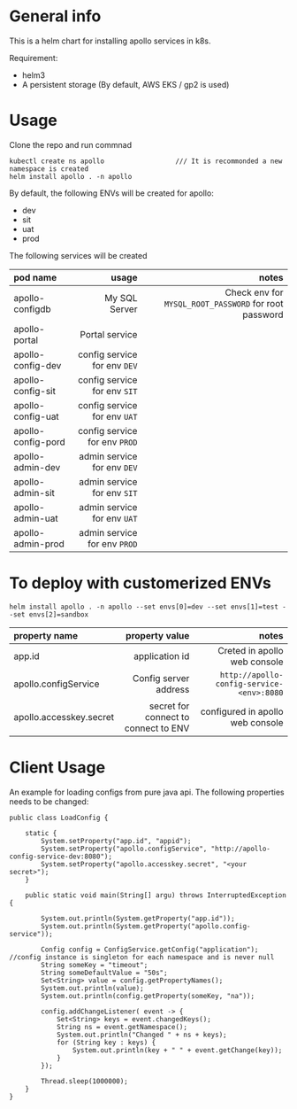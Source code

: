 # General info

This is a helm chart for installing apollo services in k8s.

Requirement:
- helm3
- A persistent storage (By default, AWS EKS / gp2 is used)

# Usage

Clone the repo and run commnad 
```
kubectl create ns apollo                  /// It is recommonded a new namespace is created
helm install apollo . -n apollo
```

By default, the following ENVs will be created for apollo:
- dev
- sit
- uat
- prod

The following services will be created


| pod name | usage | notes |
| :-----| ----: | ----: |
| apollo-configdb | My SQL Server | Check env for `MYSQL_ROOT_PASSWORD` for root password |
| apollo-portal | Portal service |  |
| apollo-config-dev | config service for env `DEV` |  |
| apollo-config-sit | config service for env `SIT` |  |
| apollo-config-uat | config service for env `UAT` |  |
| apollo-config-pord | config service for env `PROD` |  |
| apollo-admin-dev | admin service for env `DEV` |  |
| apollo-admin-sit | admin service for env `SIT` |  |
| apollo-admin-uat | admin service for env `UAT` |  |
| apollo-admin-prod | admin service for env `PROD` |  |

# To deploy with customerized ENVs
```
helm install apollo . -n apollo --set envs[0]=dev --set envs[1]=test --set envs[2]=sandbox
```
| property name | property value | notes |
| :-----| ----: | ----: |
| app.id | application id| Creted in apollo web console  |
| apollo.configService | Config server address |`http://apollo-config-service-<env>:8080`  |
| apollo.accesskey.secret | secret for connect to connect to ENV | configured in apollo web console |

# Client Usage
An example for loading configs from pure java api. The following properties needs to be changed:


```
public class LoadConfig {

    static {
        System.setProperty("app.id", "appid");
        System.setProperty("apollo.configService", "http://apollo-config-service-dev:8080");
        System.setProperty("apollo.accesskey.secret", "<your secret>");
    }

    public static void main(String[] argu) throws InterruptedException {

        System.out.println(System.getProperty("app.id"));
        System.out.println(System.getProperty("apollo.config-service"));

        Config config = ConfigService.getConfig("application"); //config instance is singleton for each namespace and is never null
        String someKey = "timeout";
        String someDefaultValue = "50s";
        Set<String> value = config.getPropertyNames();
        System.out.println(value);
        System.out.println(config.getProperty(someKey, "na"));

        config.addChangeListener( event -> {
            Set<String> keys = event.changedKeys();
            String ns = event.getNamespace();
            System.out.println("Changed " + ns + keys);
            for (String key : keys) {
                System.out.println(key + " " + event.getChange(key));
            }
        });

        Thread.sleep(1000000);
    }
}
```
